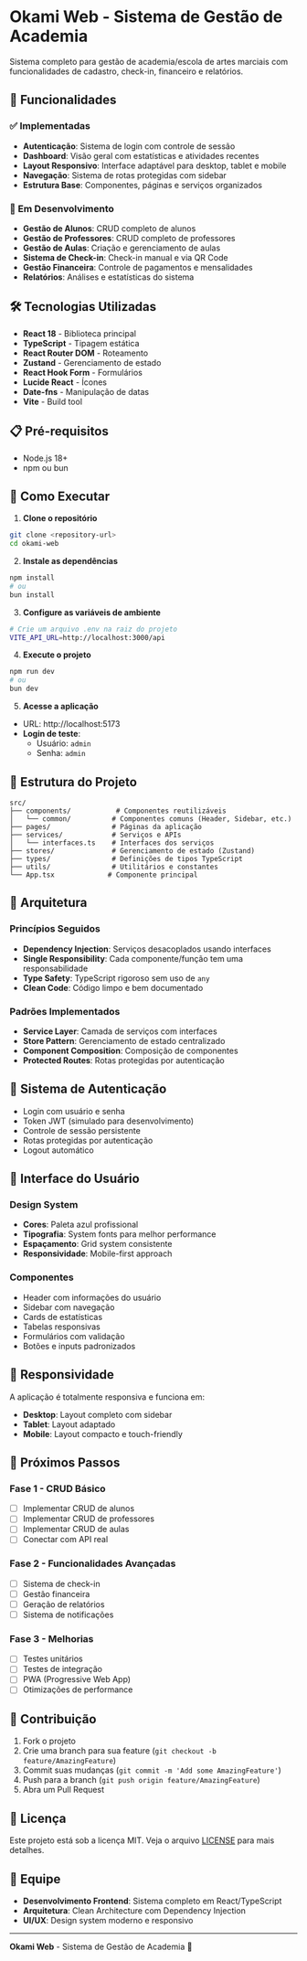 # Okami Web - Sistema de Gestão de Academia

Sistema completo para gestão de academia/escola de artes marciais com funcionalidades de cadastro, check-in, financeiro e relatórios.

## 🚀 Funcionalidades

### ✅ Implementadas
- **Autenticação**: Sistema de login com controle de sessão
- **Dashboard**: Visão geral com estatísticas e atividades recentes
- **Layout Responsivo**: Interface adaptável para desktop, tablet e mobile
- **Navegação**: Sistema de rotas protegidas com sidebar
- **Estrutura Base**: Componentes, páginas e serviços organizados

### 🔄 Em Desenvolvimento
- **Gestão de Alunos**: CRUD completo de alunos
- **Gestão de Professores**: CRUD completo de professores
- **Gestão de Aulas**: Criação e gerenciamento de aulas
- **Sistema de Check-in**: Check-in manual e via QR Code
- **Gestão Financeira**: Controle de pagamentos e mensalidades
- **Relatórios**: Análises e estatísticas do sistema

## 🛠️ Tecnologias Utilizadas

- **React 18** - Biblioteca principal
- **TypeScript** - Tipagem estática
- **React Router DOM** - Roteamento
- **Zustand** - Gerenciamento de estado
- **React Hook Form** - Formulários
- **Lucide React** - Ícones
- **Date-fns** - Manipulação de datas
- **Vite** - Build tool

## 📋 Pré-requisitos

- Node.js 18+ 
- npm ou bun

## 🚀 Como Executar

1. **Clone o repositório**
```bash
git clone <repository-url>
cd okami-web
```

2. **Instale as dependências**
```bash
npm install
# ou
bun install
```

3. **Configure as variáveis de ambiente**
```bash
# Crie um arquivo .env na raiz do projeto
VITE_API_URL=http://localhost:3000/api
```

4. **Execute o projeto**
```bash
npm run dev
# ou
bun dev
```

5. **Acesse a aplicação**
- URL: http://localhost:5173
- **Login de teste**: 
  - Usuário: `admin`
  - Senha: `admin`

## 📁 Estrutura do Projeto

```
src/
├── components/           # Componentes reutilizáveis
│   └── common/          # Componentes comuns (Header, Sidebar, etc.)
├── pages/               # Páginas da aplicação
├── services/            # Serviços e APIs
│   └── interfaces.ts    # Interfaces dos serviços
├── stores/              # Gerenciamento de estado (Zustand)
├── types/               # Definições de tipos TypeScript
├── utils/               # Utilitários e constantes
└── App.tsx             # Componente principal
```

## 🎯 Arquitetura

### Princípios Seguidos
- **Dependency Injection**: Serviços desacoplados usando interfaces
- **Single Responsibility**: Cada componente/função tem uma responsabilidade
- **Type Safety**: TypeScript rigoroso sem uso de `any`
- **Clean Code**: Código limpo e bem documentado

### Padrões Implementados
- **Service Layer**: Camada de serviços com interfaces
- **Store Pattern**: Gerenciamento de estado centralizado
- **Component Composition**: Composição de componentes
- **Protected Routes**: Rotas protegidas por autenticação

## 🔐 Sistema de Autenticação

- Login com usuário e senha
- Token JWT (simulado para desenvolvimento)
- Controle de sessão persistente
- Rotas protegidas por autenticação
- Logout automático

## 🎨 Interface do Usuário

### Design System
- **Cores**: Paleta azul profissional
- **Tipografia**: System fonts para melhor performance
- **Espaçamento**: Grid system consistente
- **Responsividade**: Mobile-first approach

### Componentes
- Header com informações do usuário
- Sidebar com navegação
- Cards de estatísticas
- Tabelas responsivas
- Formulários com validação
- Botões e inputs padronizados

## 📱 Responsividade

A aplicação é totalmente responsiva e funciona em:
- **Desktop**: Layout completo com sidebar
- **Tablet**: Layout adaptado
- **Mobile**: Layout compacto e touch-friendly

## 🔄 Próximos Passos

### Fase 1 - CRUD Básico
- [ ] Implementar CRUD de alunos
- [ ] Implementar CRUD de professores
- [ ] Implementar CRUD de aulas
- [ ] Conectar com API real

### Fase 2 - Funcionalidades Avançadas
- [ ] Sistema de check-in
- [ ] Gestão financeira
- [ ] Geração de relatórios
- [ ] Sistema de notificações

### Fase 3 - Melhorias
- [ ] Testes unitários
- [ ] Testes de integração
- [ ] PWA (Progressive Web App)
- [ ] Otimizações de performance

## 🤝 Contribuição

1. Fork o projeto
2. Crie uma branch para sua feature (`git checkout -b feature/AmazingFeature`)
3. Commit suas mudanças (`git commit -m 'Add some AmazingFeature'`)
4. Push para a branch (`git push origin feature/AmazingFeature`)
5. Abra um Pull Request

## 📄 Licença

Este projeto está sob a licença MIT. Veja o arquivo [LICENSE](LICENSE) para mais detalhes.

## 👥 Equipe

- **Desenvolvimento Frontend**: Sistema completo em React/TypeScript
- **Arquitetura**: Clean Architecture com Dependency Injection
- **UI/UX**: Design system moderno e responsivo

---

**Okami Web** - Sistema de Gestão de Academia 🥋
